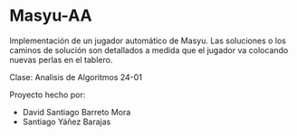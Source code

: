 # Masyu-AA

Implementación de un jugador automático de Masyu. Las soluciones o los caminos de solución son detallados a medida que el jugador va colocando nuevas perlas en el tablero.

Clase: Analisis de Algoritmos 24-01

Proyecto hecho por: 
- David Santiago Barreto Mora
- Santiago Yáñez Barajas

